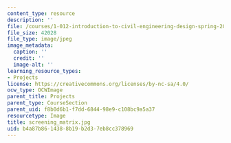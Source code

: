 ```yaml
---
content_type: resource
description: ''
file: /courses/1-012-introduction-to-civil-engineering-design-spring-2002/b4a87b8614388b19b2d37eb8cc378969_screening_matrix.jpg
file_size: 42028
file_type: image/jpeg
image_metadata:
  caption: ''
  credit: ''
  image-alt: ''
learning_resource_types:
- Projects
license: https://creativecommons.org/licenses/by-nc-sa/4.0/
ocw_type: OCWImage
parent_title: Projects
parent_type: CourseSection
parent_uid: f8b0d6b1-f7dd-6844-98e9-c108bc9a5a37
resourcetype: Image
title: screening_matrix.jpg
uid: b4a87b86-1438-8b19-b2d3-7eb8cc378969
---
```

